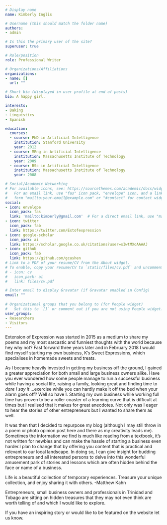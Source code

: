 ```yaml
---
# Display name
name: Kimberly Inglis

# Username (this should match the folder name)
authors:
- admin

# Is this the primary user of the site?
superuser: true

# Role/position
role: Professional Writer

# Organizations/Affiliations
organizations:
- name: []
  url: ""

# Short bio (displayed in user profile at end of posts)
bio: A happy girl.

interests:
- Baking
- Linguistics
- Spanish

education:
  courses:
  - course: PhD in Artificial Intelligence
    institution: Stanford University
    year: 2012
  - course: MEng in Artificial Intelligence
    institution: Massachusetts Institute of Technology
    year: 2009
  - course: BSc in Artificial Intelligence
    institution: Massachusetts Institute of Technology
    year: 2008

# Social/Academic Networking
# For available icons, see: https://sourcethemes.com/academic/docs/widgets/#icons
#   For an email link, use "fas" icon pack, "envelope" icon, and a link in the
#   form "mailto:your-email@example.com" or "#contact" for contact widget.
social:
- icon: envelope
  icon_pack: fas
  link: 'mailto:kimberly@gmail.com'  # For a direct email link, use "mailto:test@example.org".
- icon: twitter
  icon_pack: fab
  link: https://twitter.com/Extofexpression
- icon: google-scholar
  icon_pack: ai
  link: https://scholar.google.co.uk/citations?user=sIwtMXoAAAAJ
- icon: github
  icon_pack: fab
  link: https://github.com/gcushen
# Link to a PDF of your resume/CV from the About widget.
# To enable, copy your resume/CV to `static/files/cv.pdf` and uncomment the lines below.  
# - icon: cv
#   icon_pack: ai
#   link: files/cv.pdf

# Enter email to display Gravatar (if Gravatar enabled in Config)
email: ""
  
# Organizational groups that you belong to (for People widget)
#   Set this to `[]` or comment out if you are not using People widget.  
user_groups:
- Researchers
- Visitors
---
```



Extension of Expression was started in 2015 as a medium to share my poems and my most sarcastic and funniest thoughts with the world because hey why not? Fast forward three years later and in February 2018 I would find myself starting my own business, K’s Sweet Expressions, which specialises in homemade sweets and treats.   

 

As I became heavily invested in getting my business off the ground, I gained a greater appreciation for both small and large business owners alike. Have you ever wondered how some people manage to run a successful business while having a social life, raising a family, looking great and finding time to *dare I say it* …exercise while you can hardly make it off the bed when your alarm goes off? Well so have I. Starting my own business while working full time has proven to be a roller coaster of a learning curve that is difficult at times but I realised that it makes for great anecdotes. Not only was I eager to hear the stories of other entrepreneurs but I wanted to share them as well.    

 

It was then that I decided to repurpose my blog (although I may still throw in a poem or photo opinion post here and there as my creativity leads me). Sometimes the information we find is much like reading from a textbook, it’s not written for newbies and can make the hassle of starting a business even harder.I plan to change that by offering you content that is practical and relevant to our local landscape. In doing so, I can give insight for budding entrepreneurs and all interested persons to delve into this wonderful amusement park of stories and lessons which are often hidden behind the face or name of a business. 

Life is a beautiful collection of temporary experiences. Treasure your unique collection, and enjoy sharing it with others. -Matthew Kahn

 

Entrepreneurs, small business owners and professionals in Trinidad and Tobago are sitting on hidden treasures that they may not even think are worth telling of and which I would like to explore.

 

If you have an inspiring story or would like to be featured on the website let us know. 


